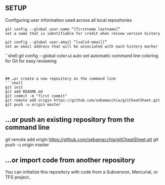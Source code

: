 ## SETUP
Configuring user information used across all local repositories
```terminal
git config --global user.name “[firstname lastname]”
set a name that is identifiable for credit when review version history
```
```shell
git config --global user.email “[valid-email]”
set an email address that will be associated with each history marker
```
``shell
git config --global color.ui auto
set automatic command line coloring for Git for easy reviewing
```


## …or create a new repository on the command line
```shell
git init
git add README.md
git commit -m "first commit"
git remote add origin https://github.com/sebamacchia/gitCheatSheet.git
git push -u origin master
```

## …or push an existing repository from the command line
git remote add origin https://github.com/sebamacchia/gitCheatSheet.git
git push -u origin master

## …or import code from another repository
You can initialize this repository with code from a Subversion, Mercurial, or TFS project..

